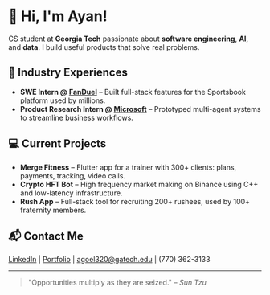 # 🚀 Hi, I'm Ayan!

CS student at **Georgia Tech** passionate about **software engineering**, **AI**, and **data**. I build useful products that solve real problems.

## 🌟 Industry Experiences

* **SWE Intern @ [FanDuel](https://www.fanduel.com/)** – Built full-stack features for the Sportsbook platform used by millions.
* **Product Research Intern @ [Microsoft](https://www.microsoft.com)** – Prototyped multi-agent systems to streamline business workflows.

## 💻 Current Projects

* **Merge Fitness** – Flutter app for a trainer with 300+ clients: plans, payments, tracking, video calls.
* **Crypto HFT Bot** – High frequency market making on Binance using C++ and low-latency infrastructure.
* **Rush App** – Full-stack tool for recruiting 200+ rushees, used by 100+ fraternity members.

## 📬 Contact Me

[LinkedIn](https://www.linkedin.com/in/ayan-goel) | [Portfolio](https://ayangoel.net) |
 [agoel320@gatech.edu](mailto:agoel320@gatech.edu) | (770) 362-3133

---

> "Opportunities multiply as they are seized." – *Sun Tzu*

